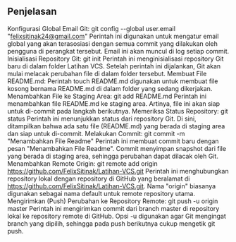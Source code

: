 ## **Penjelasan** ##

Konfigurasi Global Email Git:
git config --global user.email "felixsitinak24@gmail.com"
Perintah ini digunakan untuk mengatur email global yang akan terasosiasi dengan semua commit yang dilakukan oleh pengguna di perangkat tersebut. Email ini akan muncul di log setiap commit.
Inisialisasi Repository Git:
git init
Perintah ini menginisialisasi repository Git baru di dalam folder Latihan VCS. Setelah perintah ini dijalankan, Git akan mulai melacak perubahan file di dalam folder tersebut.
Membuat File README.md: Perintah touch README.md digunakan untuk membuat file kosong bernama README.md di dalam folder yang sedang dikerjakan.
Menambahkan File ke Staging Area:
git add README.md
Perintah ini menambahkan file README.md ke staging area. Artinya, file ini akan siap untuk di-commit pada langkah berikutnya.
Memeriksa Status Repository:
git status
Perintah ini menunjukkan status dari repository Git. Di sini, ditampilkan bahwa ada satu file (README.md) yang berada di staging area dan siap untuk di-commit.
Melakukan Commit:
git commit -m "Menambahkan File Readme"
Perintah ini membuat commit baru dengan pesan "Menambahkan File Readme". Commit menyimpan snapshot dari file yang berada di staging area, sehingga perubahan dapat dilacak oleh Git.
Menambahkan Remote Origin:
git remote add origin https://github.com/FelixSitinak/Latihan-VCS.git
Perintah ini menghubungkan repository lokal dengan repository di GitHub yang beralamat di https://github.com/FelixSitinak/Latihan-VCS.git. Nama "origin" biasanya digunakan sebagai nama default untuk remote repository utama.
Mengirimkan (Push) Perubahan ke Repository Remote:
git push -u origin master
Perintah ini mengirimkan commit dari branch master di repository lokal ke repository remote di GitHub. Opsi -u digunakan agar Git mengingat branch yang dipilih, sehingga pada push berikutnya cukup mengetik git push.

